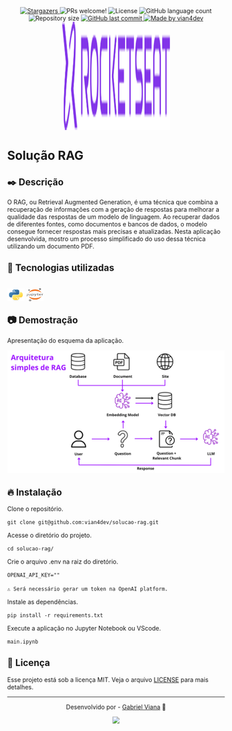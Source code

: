 <div align="center">
  <a href="https://github.com/vian4dev/solucao-rag/stargazers">
    <img alt="Stargazers" src="https://img.shields.io/github/stars/vian4dev/solucao-rag?style=social">
  </a>
  
  <img alt="PRs welcome!" src="https://img.shields.io/static/v1?label=PRs&message=welcome&color=7159c1&labelColor=000000" />
  <img alt="License" src="https://img.shields.io/static/v1?label=license&message=MIT&color=7159c1&labelColor=000000">
  <img alt="GitHub language count" src="https://img.shields.io/github/languages/count/vian4dev/solucao-rag?color=%2304D361">
  <img alt="Repository size" src="https://img.shields.io/github/repo-size/vian4dev/solucao-rag">
	
  <a href="https://github.com/vian4dev/solucao-rag/commits/master">
    <img alt="GitHub last commit" src="https://img.shields.io/github/last-commit/vian4dev/solucao-rag">
  </a>
  
  <a href="https://www.linkedin.com/in/vianadev/">
    <img alt="Made by vian4dev" src="https://img.shields.io/badge/made%20by-vian4dev-%2304D361">
  </a>
</div>

<div align="center">
  <img src="https://raw.githubusercontent.com/vian4dev/vian4dev/bfae0da7d97ab8f10a008d3fdea6f2e2181fa3ca/.github/rocketseat.svg" width="250" height="250" alt="Rocketseat">
</div>

# Solução RAG

## ✒️ Descrição
O RAG, ou Retrieval Augmented Generation, é uma técnica que combina a recuperação de informações com a geração de respostas para melhorar a qualidade das respostas de um modelo de linguagem. Ao recuperar dados de diferentes fontes, como documentos e bancos de dados, o modelo consegue fornecer respostas mais precisas e atualizadas. Nesta aplicação desenvolvida, mostro um processo simplificado do uso dessa técnica utilizando um documento PDF.

## 🚀 Tecnologias utilizadas
<div style="display: inline_block"><br>
  <img align="center" alt="img-html" height="30" width="40" src="https://raw.githubusercontent.com/devicons/devicon/master/icons/python/python-original.svg">
  <img align="center" alt="img-html" height="30" width="40" src="https://github.com/devicons/devicon/blob/master/icons/jupyter/jupyter-original-wordmark.svg">
</div>

## 📷 Demostração
Apresentação do esquema da aplicação.
<div align="center">
  <img src="./.github/arquitetura-rag-simples.png" alt="arquitetura-rag-simples" />
</div>

## 🔥 Instalação
Clone o repositório.
~~~
git clone git@github.com:vian4dev/solucao-rag.git
~~~
Acesse o diretório do projeto.
~~~
cd solucao-rag/
~~~
Crie o arquivo .env na raiz do diretório.
~~~
OPENAI_API_KEY=""

⚠️ Será necessário gerar um token na OpenAI platform.
~~~
Instale as dependências.
~~~
pip install -r requirements.txt
~~~
Execute a aplicação no Jupyter Notebook ou VScode.
~~~
main.ipynb
~~~

## 📝 Licença
Esse projeto está sob a licença MIT. Veja o arquivo [LICENSE](LICENSE) para mais detalhes.

---
<div align="center"> 
 <p>Desenvolvido por - <a href="https://github.com/vian4dev">Gabriel Viana</a> 🤖</p>
 
 <a href="https://www.linkedin.com/in/vianadev" target="_blank"><img src="https://img.shields.io/badge/-LinkedIn-%230077B5?style=for-the-badge&logo=linkedin&logoColor=white" target="_blank"></a> 
</div>

